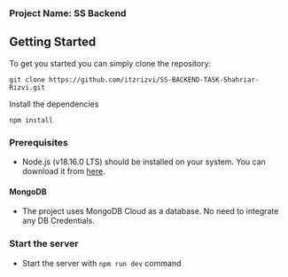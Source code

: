 ### Project Name: SS Backend

## Getting Started

To get you started you can simply clone the repository:

`git clone https://github.com/itzrizvi/SS-BACKEND-TASK-Shahriar-Rizvi.git`

Install the dependencies

`npm install`

### Prerequisites

- Node.js (v18.16.0 LTS) should be installed on your system. You can download it from [here](https://nodejs.org).

#### MongoDB

- The project uses MongoDB Cloud as a database. No need to integrate any DB Credentials.

### Start the server

- Start the server with `npm run dev` command

